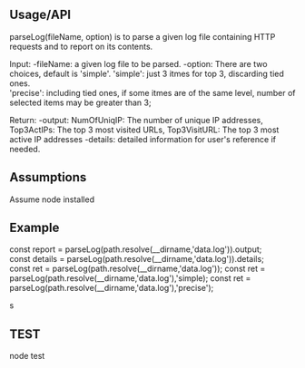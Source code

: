 ## Usage/API

parseLog(fileName, option) is to parse a given log file containing HTTP requests and to report on its contents.

Input:
  -fileName: a given log file to be parsed.
  -option: There are two choices, default is 'simple'.
    'simple': just 3 itmes for top 3, discarding tied ones.    
    'precise': including tied ones, if some itmes are of the same level, number of selected items may be greater than 3;

Return:
  -output: 
    NumOfUniqIP: The number of unique IP addresses,
    Top3ActIPs: The top 3 most visited URLs,
    Top3VisitURL: The top 3 most active IP addresses
  -details: detailed information for user's reference if needed.

## Assumptions

Assume node installed


## Example

const report = parseLog(path.resolve(__dirname,'data.log')).output;  
const details = parseLog(path.resolve(__dirname,'data.log')).details;  
const ret = parseLog(path.resolve(__dirname,'data.log'));
const ret = parseLog(path.resolve(__dirname,'data.log'),'simple);
const ret = parseLog(path.resolve(__dirname,'data.log'),'precise');

s
## TEST
node test


